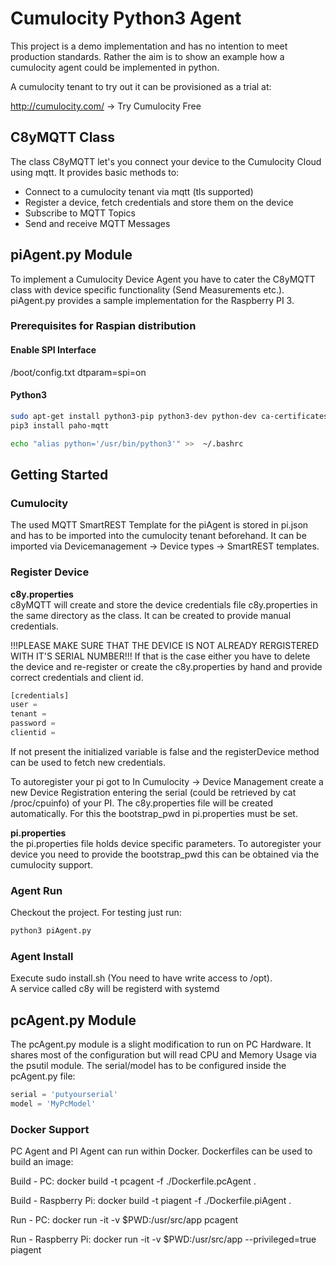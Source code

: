 # Cumulocity Python3 Agent

This project is a demo implementation and has no intention to meet production standards. Rather the aim is to show an example how a cumulocity agent could be implemented in python.

A cumulocity tenant to try out it can be provisioned as a trial at:

http://cumulocity.com/ -> Try Cumulocity Free

## C8yMQTT Class

The class C8yMQTT let's you connect your device to the Cumulocity Cloud using mqtt. It provides basic methods to:

* Connect to a cumulocity tenant via mqtt (tls supported)
* Register a device, fetch credentials and store them on the device
* Subscribe to MQTT Topics
* Send and receive MQTT Messages

## piAgent.py Module

To implement a Cumulocity Device Agent you have to cater the C8yMQTT class with device specific functionality (Send Measurements etc.). piAgent.py provides a sample implementation for the Raspberry PI 3.

### Prerequisites for Raspian distribution

#### Enable SPI Interface

/boot/config.txt
dtparam=spi=on

#### Python3

```bash
sudo apt-get install python3-pip python3-dev python-dev ca-certificates sense-hat
pip3 install paho-mqtt

echo "alias python='/usr/bin/python3'" >>  ~/.bashrc
```

## Getting Started

### Cumulocity

The used MQTT SmartREST Template for the piAgent is stored in pi.json and has to be imported into the cumulocity tenant beforehand. It can be imported via Devicemanagement -> Device types -> SmartREST templates.

### Register Device

__c8y.properties__  
c8yMQTT will create and store the device credentials file c8y.properties in the same directory as the class. It can be created to provide manual credentials.

!!!PLEASE MAKE SURE THAT THE DEVICE IS NOT ALREADY RERGISTERED WITH IT'S SERIAL NUMBER!!!
If that is the case either you have to delete the device and re-register or create the c8y.properties by hand and provide correct credentials and client id.

```python
[credentials]  
user =
tenant =
password =
clientid =
```

If not present the initialized variable is false and the registerDevice method can be used to fetch new credentials.

To autoregister your pi got to In Cumulocity -> Device Management create a new Device Registration entering the serial (could be retrieved by cat /proc/cpuinfo) of your PI. The c8y.properties file will be created automatically. For this the bootstrap_pwd in pi.properties must be set.

__pi.properties__  
the pi.properties file holds device specific parameters. To autoregister your device you need to provide the bootstrap_pwd this can be 
obtained via the cumulocity support.

### Agent Run

Checkout the project. For testing just run:

```bash
python3 piAgent.py
```

### Agent Install

Execute sudo install.sh (You need to have write access to /opt).  
A service called c8y will be registerd with systemd

## pcAgent.py Module

The pcAgent.py module is a slight modification to run on PC Hardware. It shares most of the configuration but will read CPU and Memory Usage via the psutil module. The serial/model  has to be configured inside the pcAgent.py file:

```python
serial = 'putyourserial'
model = 'MyPcModel'
```

### Docker Support 

PC Agent and PI Agent can run within Docker. Dockerfiles can be used to build an image:

Build - PC:
docker build -t pcagent -f ./Dockerfile.pcAgent .

Build - Raspberry Pi:
docker build -t piagent -f ./Dockerfile.piAgent .

Run - PC:
docker run -it -v $PWD:/usr/src/app pcagent

Run - Raspberry Pi:
docker run -it -v $PWD:/usr/src/app --privileged=true piagent
